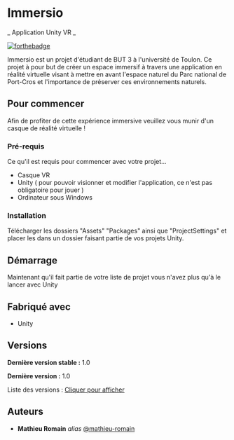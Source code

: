 # Immersio
_ Application Unity VR _

[![forthebadge](http://forthebadge.com/images/badges/built-with-love.svg)](http://forthebadge.com)  

Immersio est un projet d'étudiant de BUT 3 à l'université de Toulon. Ce projet à pour but de créer un espace immersif à travers une application en réalité virtuelle visant à mettre en avant l'espace naturel du Parc national de Port-Cros et l'importance de préserver ces environnements naturels.

## Pour commencer

Afin de profiter de cette expérience immersive veuillez vous munir d'un casque de réalité virtuelle !

### Pré-requis

Ce qu'il est requis pour commencer avec votre projet...

- Casque VR
- Unity ( pour pouvoir visionner et modifier l'application, ce n'est pas obligatoire pour jouer )
- Ordinateur sous Windows

### Installation

Télécharger les dossiers "Assets" "Packages" ainsi que "ProjectSettings" et placer les dans un dossier faisant partie de vos projets Unity.

## Démarrage

Maintenant qu'il fait partie de votre liste de projet vous n'avez plus qu'à le lancer avec Unity

## Fabriqué avec

* Unity

## Versions

**Dernière version stable :** 1.0

**Dernière version :** 1.0

Liste des versions : [Cliquer pour afficher](https://github.com/mathieu-romain/immersio/tags)

## Auteurs

* **Mathieu Romain** _alias_ [@mathieu-romain](https://github.com/mathieu-romain)
